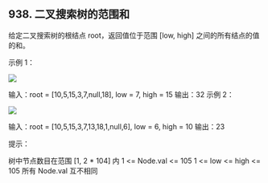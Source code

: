 ## 938. 二叉搜索树的范围和
给定二叉搜索树的根结点 root，返回值位于范围 [low, high] 之间的所有结点的值的和。

 

示例 1：

<img src="https://assets.leetcode.com/uploads/2020/11/05/bst1.jpg"/>

输入：root = [10,5,15,3,7,null,18], low = 7, high = 15
输出：32
示例 2：

<img src="https://assets.leetcode.com/uploads/2020/11/05/bst2.jpg"/>

输入：root = [10,5,15,3,7,13,18,1,null,6], low = 6, high = 10
输出：23
 

提示：

树中节点数目在范围 [1, 2 * 104] 内
1 <= Node.val <= 105
1 <= low <= high <= 105
所有 Node.val 互不相同
